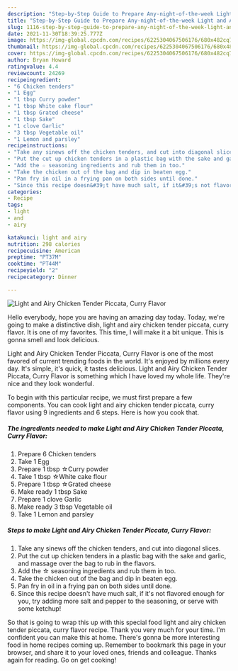 ```yaml
---
description: "Step-by-Step Guide to Prepare Any-night-of-the-week Light and Airy Chicken Tender Piccata, Curry Flavor"
title: "Step-by-Step Guide to Prepare Any-night-of-the-week Light and Airy Chicken Tender Piccata, Curry Flavor"
slug: 1116-step-by-step-guide-to-prepare-any-night-of-the-week-light-and-airy-chicken-tender-piccata-curry-flavor
date: 2021-11-30T18:39:25.777Z
image: https://img-global.cpcdn.com/recipes/6225304067506176/680x482cq70/light-and-airy-chicken-tender-piccata-curry-flavor-recipe-main-photo.jpg
thumbnail: https://img-global.cpcdn.com/recipes/6225304067506176/680x482cq70/light-and-airy-chicken-tender-piccata-curry-flavor-recipe-main-photo.jpg
cover: https://img-global.cpcdn.com/recipes/6225304067506176/680x482cq70/light-and-airy-chicken-tender-piccata-curry-flavor-recipe-main-photo.jpg
author: Bryan Howard
ratingvalue: 4.4
reviewcount: 24269
recipeingredient:
- "6 Chicken tenders"
- "1 Egg"
- "1 tbsp Curry powder"
- "1 tbsp White cake flour"
- "1 tbsp Grated cheese"
- "1 tbsp Sake"
- "1 clove Garlic"
- "3 tbsp Vegetable oil"
- "1 Lemon and parsley"
recipeinstructions:
- "Take any sinews off the chicken tenders, and cut into diagonal slices."
- "Put the cut up chicken tenders in a plastic bag with the sake and garlic, and massage over the bag to rub in the flavors."
- "Add the ☆ seasoning ingredients and rub them in too."
- "Take the chicken out of the bag and dip in beaten egg."
- "Pan fry in oil in a frying pan on both sides until done."
- "Since this recipe doesn&#39;t have much salt, if it&#39;s not flavored enough for you, try adding more salt and pepper to the seasoning, or serve with some ketchup!"
categories:
- Recipe
tags:
- light
- and
- airy

katakunci: light and airy 
nutrition: 298 calories
recipecuisine: American
preptime: "PT37M"
cooktime: "PT44M"
recipeyield: "2"
recipecategory: Dinner

---
```



![Light and Airy Chicken Tender Piccata, Curry Flavor](https://img-global.cpcdn.com/recipes/6225304067506176/680x482cq70/light-and-airy-chicken-tender-piccata-curry-flavor-recipe-main-photo.jpg)

Hello everybody, hope you are having an amazing day today. Today, we're going to make a distinctive dish, light and airy chicken tender piccata, curry flavor. It is one of my favorites. This time, I will make it a bit unique. This is gonna smell and look delicious.

Light and Airy Chicken Tender Piccata, Curry Flavor is one of the most favored of current trending foods in the world. It's enjoyed by millions every day. It's simple, it's quick, it tastes delicious. Light and Airy Chicken Tender Piccata, Curry Flavor is something which I have loved my whole life. They're nice and they look wonderful.




To begin with this particular recipe, we must first prepare a few components. You can cook light and airy chicken tender piccata, curry flavor using 9 ingredients and 6 steps. Here is how you cook that.

<!--inarticleads1-->

##### The ingredients needed to make Light and Airy Chicken Tender Piccata, Curry Flavor:

1. Prepare 6 Chicken tenders
1. Take 1 Egg
1. Prepare 1 tbsp ☆Curry powder
1. Take 1 tbsp ☆White cake flour
1. Prepare 1 tbsp ☆Grated cheese
1. Make ready 1 tbsp Sake
1. Prepare 1 clove Garlic
1. Make ready 3 tbsp Vegetable oil
1. Take 1 Lemon and parsley




<!--inarticleads2-->

##### Steps to make Light and Airy Chicken Tender Piccata, Curry Flavor:

1. Take any sinews off the chicken tenders, and cut into diagonal slices.
1. Put the cut up chicken tenders in a plastic bag with the sake and garlic, and massage over the bag to rub in the flavors.
1. Add the ☆ seasoning ingredients and rub them in too.
1. Take the chicken out of the bag and dip in beaten egg.
1. Pan fry in oil in a frying pan on both sides until done.
1. Since this recipe doesn&#39;t have much salt, if it&#39;s not flavored enough for you, try adding more salt and pepper to the seasoning, or serve with some ketchup!




So that is going to wrap this up with this special food light and airy chicken tender piccata, curry flavor recipe. Thank you very much for your time. I'm confident you can make this at home. There's gonna be more interesting food in home recipes coming up. Remember to bookmark this page in your browser, and share it to your loved ones, friends and colleague. Thanks again for reading. Go on get cooking!
